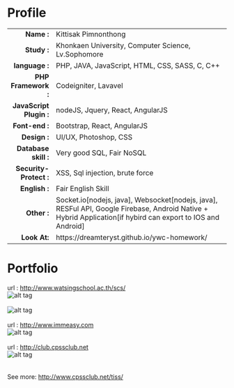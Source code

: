 Profile
=======
<table>
	<tbody>
		<tr>
			<td width="20%" align="right">
				<strong>Name :</strong>
			</td>
			<td>
				 Kittisak Pimnonthong
			</td>
		</tr>
		<tr>
			<td align="right">
				<strong>Study :</strong>
			</td>
			<td>
				Khonkaen University, Computer Science, Lv.Sophomore
			</td>
		</tr>
		<tr>
			<td align="right">
				<strong>language :</strong>
			</td>
			<td>
				PHP, JAVA, JavaScript, HTML, CSS, SASS, C, C++
			</td>
		</tr>
		<tr>
			<td align="right">
				<strong>PHP Framework :</strong>
			</td>
			<td>
				Codeigniter, Lavavel
			</td>
		</tr>
		<tr>
			<td align="right">
				<strong>JavaScript Plugin :</strong>
			</td>
			<td>
				nodeJS, Jquery, React, AngularJS
			</td>
		</tr>
		<tr>
			<td align="right">
				<strong>Font-end :</strong>
			</td>
			<td>
				Bootstrap, React, AngularJS<br/>
			</td>
		</tr>
		<tr>
			<td align="right">
				<strong>Design : </strong>
			</td>
			<td>
				UI/UX, Photoshop, CSS
			</td>
		</tr>
		<tr>
			<td align="right">
				<strong>Database skill : </strong>
			</td>
			<td>
				Very good SQL, Fair NoSQL
			</td>
		</tr>
		<tr>
			<td align="right">
				<strong>Security-Protect : </strong>
			</td>
			<td>
				XSS, Sql injection, brute force
			</td>
		</tr>
		<tr>
			<td align="right">
				<strong>English : </strong>
			</td>
			<td>
				Fair English Skill
			</td>
		</tr>
		<tr>
			<td align="right">
				<strong>Other : </strong>
			</td>
			<td>
				Socket.io[nodejs, java], Websocket[nodejs, java], RESFul API, Google Firebase, Android Native + Hybrid Application[if hybird can export to IOS and Android]
			</td>
		</tr>
		<tr>
			<td align="right">
				<strong>Look At:</strong>
			</td>
			<td>
				https://dreamteryst.github.io/ywc-homework/
			</td>
		</tr>
	</tbody>
</table>

Portfolio
=========
url : http://www.watsingschool.ac.th/scs/<br/>
![alt tag](https://upic.me/i/j1/2016-11-21_174354.png)<br/><br/>
![alt tag](https://upic.me/i/j1/2016-11-21_174414.png)<br/><br/>
url : http://www.immeasy.com<br/>
![alt tag](https://upic.me/i/g5/2016-11-21_174855.png)<br/><br/>
url : http://club.cpssclub.net<br/>
![alt tag](https://upic.me/i/mt/2016-11-26_094618.png)
<br/><br/><br/>
See more: http://www.cpssclub.net/tiss/
